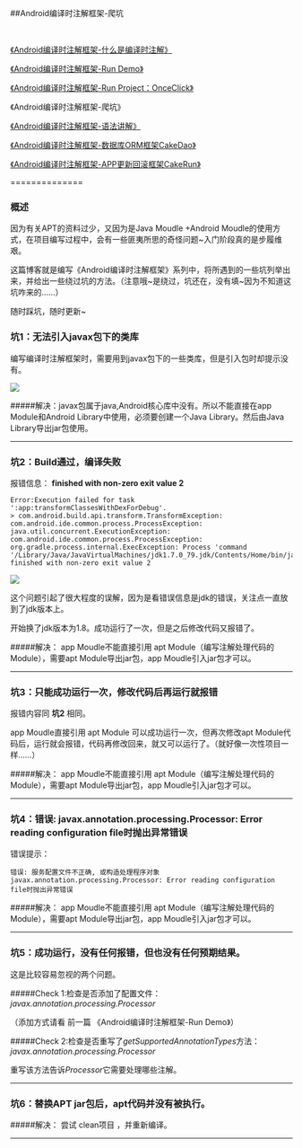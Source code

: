 ##Android编译时注解框架-爬坑

<br/>

[《Android编译时注解框架-什么是编译时注解》](https://github.com/lizhaoxuan/Android-APT-Framework/blob/master/什么是编译时注解/android编译时注解框架-什么是编译时注解.md)

[《Android编译时注解框架-Run Demo》](https://github.com/lizhaoxuan/Android-APT-Framework/blob/master/run-demo/android编译时注解框架-run_demo.md)

[《Android编译时注解框架-Run Project：OnceClick》](https://github.com/lizhaoxuan/Android-APT-Framework/blob/master/run-project/android编译时注解框架-run_project.md)

《Android编译时注解框架-爬坑》

[《Android编译时注解框架-语法讲解》](https://github.com/lizhaoxuan/Android-APT-Framework/blob/master/语法讲解/android编译时注解框架-语法讲解.md)

[《Android编译时注解框架-数据库ORM框架CakeDao》](https://github.com/lizhaoxuan/Android-APT-Framework/blob/master/CakeDao/android编译时注解框架-数据库orm框架cakedao.md)

[《Android编译时注解框架-APP更新回滚框架CakeRun》](https://github.com/lizhaoxuan/Android-APT-Framework/blob/master/CakeRun/android编译时注解框架-hold_bug框架cakerun.md)

==============

### 概述

因为有关APT的资料过少，又因为是Java Moudle +Android Moudle的使用方式，在项目编写过程中，会有一些匪夷所思的奇怪问题~入门阶段真的是步履维艰。

这篇博客就是编写《Android编译时注解框架》系列中，将所遇到的一些坑列举出来，并给出一些绕过坑的方法。（注意哦~是绕过，坑还在，没有填~因为不知道这坑咋来的……）

随时踩坑，随时更新~

<!-- more -->


### 坑1：无法引入javax包下的类库

编写编译时注解框架时，需要用到javax包下的一些类库，但是引入包时却提示没有。

![](http://img1.ph.126.net/31LiF8uDczvrBRXGdUS3sA==/6631518565466913139.jpeg)


#####解决：javax包属于java,Android核心库中没有。所以不能直接在app Module和Android Library中使用，必须要创建一个Java Library。然后由Java Library导出jar包使用。

----------------

### 坑2：Build通过，编译失败

报错信息： **finished with non-zero exit value 2**

	Error:Execution failed for task ':app:transformClassesWithDexForDebug'.
	> com.android.build.api.transform.TransformException: com.android.ide.common.process.ProcessException: java.util.concurrent.ExecutionException: com.android.ide.common.process.ProcessException: org.gradle.process.internal.ExecException: Process 'command '/Library/Java/JavaVirtualMachines/jdk1.7.0_79.jdk/Contents/Home/bin/java'' finished with non-zero exit value 2


![](http://img0.ph.126.net/wKyp9tTXrwzlx7JyoMhu-g==/6631819831652925888.jpg)

	
这个问题引起了很大程度的误解，因为是看错误信息是jdk的错误，关注点一直放到了jdk版本上。

开始换了jdk版本为1.8。成功运行了一次，但是之后修改代码又报错了。

#####解决： app Moudle不能直接引用 apt Module（编写注解处理代码的Module），需要apt Module导出jar包，app Moudle引入jar包才可以。

----------------

### 坑3：只能成功运行一次，修改代码后再运行就报错

报错内容同 **坑2** 相同。

app Moudle直接引用 apt Module 可以成功运行一次，但再次修改apt Module代码后，运行就会报错，代码再修改回来，就又可以运行了。（就好像一次性项目一样……）

#####解决： app Moudle不能直接引用 apt Module（编写注解处理代码的Module），需要apt Module导出jar包，app Moudle引入jar包才可以。

----------------

### 坑4：错误: javax.annotation.processing.Processor: Error reading configuration file时抛出异常错误


错误提示：

	错误: 服务配置文件不正确, 或构造处理程序对象javax.annotation.processing.Processor: Error reading configuration file时抛出异常错误

#####解决： app Moudle不能直接引用 apt Module（编写注解处理代码的Module），需要apt Module导出jar包，app Moudle引入jar包才可以。

----------------

### 坑5：成功运行，没有任何报错，但也没有任何预期结果。

这是比较容易忽视的两个问题。

#####Check 1:检查是否添加了配置文件：*javax.annotation.processing.Processor*

（添加方式请看 前一篇 《Android编译时注解框架-Run Demo》）

#####Check 2:检查是否重写了*getSupportedAnnotationTypes*方法：*javax.annotation.processing.Processor*

重写该方法告诉*Processor*它需要处理哪些注解。
	
----------------
	
### 坑6：替换APT jar包后，apt代码并没有被执行。

#####解决： 尝试 clean项目 ，并重新编译。
	
----------------

	
	
	
	
	